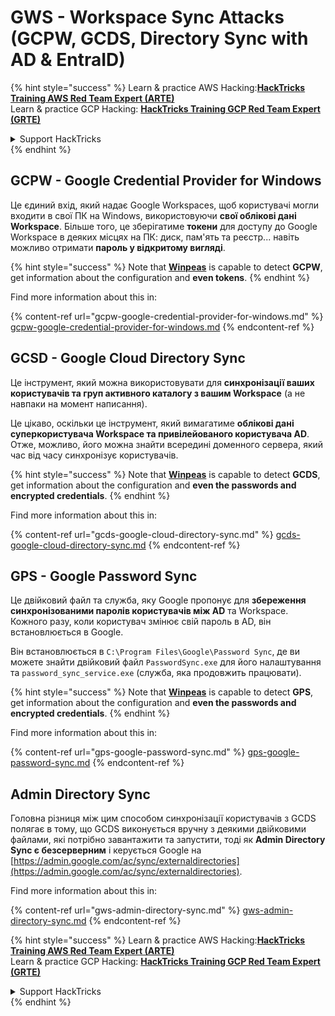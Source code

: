 # GWS - Workspace Sync Attacks (GCPW, GCDS, Directory Sync with AD & EntraID)

{% hint style="success" %}
Learn & practice AWS Hacking:<img src="../../../.gitbook/assets/image (1).png" alt="" data-size="line">[**HackTricks Training AWS Red Team Expert (ARTE)**](https://training.hacktricks.xyz/courses/arte)<img src="../../../.gitbook/assets/image (1).png" alt="" data-size="line">\
Learn & practice GCP Hacking: <img src="../../../.gitbook/assets/image (2).png" alt="" data-size="line">[**HackTricks Training GCP Red Team Expert (GRTE)**<img src="../../../.gitbook/assets/image (2).png" alt="" data-size="line">](https://training.hacktricks.xyz/courses/grte)

<details>

<summary>Support HackTricks</summary>

* Check the [**subscription plans**](https://github.com/sponsors/carlospolop)!
* **Join the** 💬 [**Discord group**](https://discord.gg/hRep4RUj7f) or the [**telegram group**](https://t.me/peass) or **follow** us on **Twitter** 🐦 [**@hacktricks\_live**](https://twitter.com/hacktricks\_live)**.**
* **Share hacking tricks by submitting PRs to the** [**HackTricks**](https://github.com/carlospolop/hacktricks) and [**HackTricks Cloud**](https://github.com/carlospolop/hacktricks-cloud) github repos.

</details>
{% endhint %}

## GCPW - Google Credential Provider for Windows

Це єдиний вхід, який надає Google Workspaces, щоб користувачі могли входити в свої ПК на Windows, використовуючи **свої облікові дані Workspace**. Більше того, це зберігатиме **токени** для доступу до Google Workspace в деяких місцях на ПК: диск, пам'ять та реєстр... навіть можливо отримати **пароль у відкритому вигляді**.

{% hint style="success" %}
Note that [**Winpeas**](https://github.com/peass-ng/PEASS-ng/tree/master/winPEAS/winPEASexe) is capable to detect **GCPW**, get information about the configuration and **even tokens**.
{% endhint %}

Find more information about this in:

{% content-ref url="gcpw-google-credential-provider-for-windows.md" %}
[gcpw-google-credential-provider-for-windows.md](gcpw-google-credential-provider-for-windows.md)
{% endcontent-ref %}

## GCSD - Google Cloud Directory Sync

Це інструмент, який можна використовувати для **синхронізації ваших користувачів та груп активного каталогу з вашим Workspace** (а не навпаки на момент написання).

Це цікаво, оскільки це інструмент, який вимагатиме **облікові дані суперкористувача Workspace та привілейованого користувача AD**. Отже, можливо, його можна знайти всередині доменного сервера, який час від часу синхронізує користувачів.

{% hint style="success" %}
Note that [**Winpeas**](https://github.com/peass-ng/PEASS-ng/tree/master/winPEAS/winPEASexe) is capable to detect **GCDS**, get information about the configuration and **even the passwords and encrypted credentials**.
{% endhint %}

Find more information about this in:

{% content-ref url="gcds-google-cloud-directory-sync.md" %}
[gcds-google-cloud-directory-sync.md](gcds-google-cloud-directory-sync.md)
{% endcontent-ref %}

## GPS - Google Password Sync

Це двійковий файл та служба, яку Google пропонує для **збереження синхронізованими паролів користувачів між AD** та Workspace. Кожного разу, коли користувач змінює свій пароль в AD, він встановлюється в Google.

Він встановлюється в `C:\Program Files\Google\Password Sync`, де ви можете знайти двійковий файл `PasswordSync.exe` для його налаштування та `password_sync_service.exe` (служба, яка продовжить працювати).

{% hint style="success" %}
Note that [**Winpeas**](https://github.com/peass-ng/PEASS-ng/tree/master/winPEAS/winPEASexe) is capable to detect **GPS**, get information about the configuration and **even the passwords and encrypted credentials**.
{% endhint %}

Find more information about this in:

{% content-ref url="gps-google-password-sync.md" %}
[gps-google-password-sync.md](gps-google-password-sync.md)
{% endcontent-ref %}

## Admin Directory Sync

Головна різниця між цим способом синхронізації користувачів з GCDS полягає в тому, що GCDS виконується вручну з деякими двійковими файлами, які потрібно завантажити та запустити, тоді як **Admin Directory Sync є безсерверним** і керується Google на [https://admin.google.com/ac/sync/externaldirectories](https://admin.google.com/ac/sync/externaldirectories).

Find more information about this in:

{% content-ref url="gws-admin-directory-sync.md" %}
[gws-admin-directory-sync.md](gws-admin-directory-sync.md)
{% endcontent-ref %}

{% hint style="success" %}
Learn & practice AWS Hacking:<img src="../../../.gitbook/assets/image (1).png" alt="" data-size="line">[**HackTricks Training AWS Red Team Expert (ARTE)**](https://training.hacktricks.xyz/courses/arte)<img src="../../../.gitbook/assets/image (1).png" alt="" data-size="line">\
Learn & practice GCP Hacking: <img src="../../../.gitbook/assets/image (2).png" alt="" data-size="line">[**HackTricks Training GCP Red Team Expert (GRTE)**<img src="../../../.gitbook/assets/image (2).png" alt="" data-size="line">](https://training.hacktricks.xyz/courses/grte)

<details>

<summary>Support HackTricks</summary>

* Check the [**subscription plans**](https://github.com/sponsors/carlospolop)!
* **Join the** 💬 [**Discord group**](https://discord.gg/hRep4RUj7f) or the [**telegram group**](https://t.me/peass) or **follow** us on **Twitter** 🐦 [**@hacktricks\_live**](https://twitter.com/hacktricks\_live)**.**
* **Share hacking tricks by submitting PRs to the** [**HackTricks**](https://github.com/carlospolop/hacktricks) and [**HackTricks Cloud**](https://github.com/carlospolop/hacktricks-cloud) github repos.

</details>
{% endhint %}
